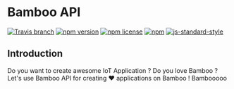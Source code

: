 # Bamboo API
[![Travis branch](https://img.shields.io/travis/I1820/API/master.svg?style=flat-square)](https://travis-ci.org/I1820/API)
[![npm version](https://img.shields.io/npm/v/@i1820/api.svg?style=flat-square)](https://www.npmjs.com/package/@i1820/api)
[![npm license](https://img.shields.io/npm/l/@i1820/api.svg?style=flat-square)]()
[![npm](https://img.shields.io/npm/dw/@i1820/api.svg?style=flat-square)]()
[![js-standard-style](https://cdn.rawgit.com/feross/standard/master/badge.svg)](http://standardjs.com)

## Introduction
Do you want to create awesome IoT Application ? Do you love Bamboo ?
Let's use Bamboo API for creating :heart: applications on Bamboo !
Bambooooo
